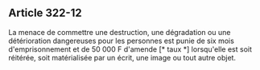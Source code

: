 Article 322-12
----
La menace de commettre une destruction, une dégradation ou une détérioration
dangereuses pour les personnes est punie de six mois d'emprisonnement et de 50
000 F d'amende [* taux *] lorsqu'elle est soit réitérée, soit matérialisée par
un écrit, une image ou tout autre objet.

